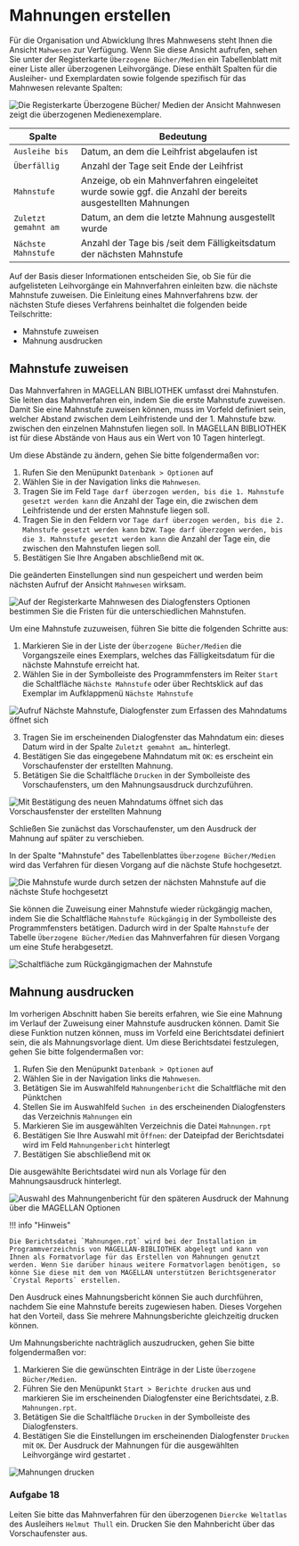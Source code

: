 # Mahnungen erstellen

Für die Organisation und Abwicklung Ihres Mahnwesens steht Ihnen die Ansicht `Mahwesen` zur Verfügung. Wenn Sie diese Ansicht aufrufen, sehen Sie unter der Registerkarte `Überzogene Bücher/Medien` ein Tabellenblatt mit einer Liste aller überzogenen Leihvorgänge. Diese enthält Spalten für die Ausleiher- und Exemplardaten sowie folgende spezifisch für das Mahnwesen relevante Spalten:

![Die Registerkarte `Überzogene Bücher/ Medien` der Ansicht `Mahnwesen` zeigt die überzogenen Medienexemplare.](/assets/images/bibliothek/mahnwesen01.png)


| Spalte| Bedeutung
--|--
| `Ausleihe bis` | Datum, an dem die Leihfrist abgelaufen ist|
| `Überfällig` | Anzahl der Tage seit Ende der Leihfrist |
| `Mahnstufe` | Anzeige, ob ein Mahnverfahren eingeleitet wurde sowie ggf. die Anzahl der bereits ausgestellten Mahnungen |
| `Zuletzt gemahnt am` | Datum, an dem die letzte Mahnung ausgestellt wurde |
| `Nächste Mahnstufe` | Anzahl der Tage bis /seit dem Fälligkeitsdatum der nächsten Mahnstufe|

Auf der Basis dieser Informationen entscheiden Sie, ob Sie für die aufgelisteten Leihvorgänge ein Mahnverfahren einleiten bzw. die nächste Mahnstufe zuweisen. Die Einleitung eines Mahnverfahrens bzw. der nächsten Stufe dieses Verfahrens beinhaltet die folgenden beide Teilschritte:

* Mahnstufe zuweisen
* Mahnung ausdrucken

## Mahnstufe zuweisen

Das Mahnverfahren in MAGELLAN BIBLIOTHEK umfasst drei Mahnstufen. Sie leiten das Mahnverfahren ein, indem Sie die erste Mahnstufe zuweisen. Damit Sie eine Mahnstufe zuweisen können, muss im Vorfeld definiert sein, welcher Abstand zwischen dem Leihfristende und der 1. Mahnstufe bzw. zwischen den einzelnen Mahnstufen liegen soll. In MAGELLAN BIBLIOTHEK ist für diese Abstände von Haus aus ein Wert von 10 Tagen hinterlegt.

Um diese Abstände zu ändern, gehen Sie bitte folgendermaßen vor:

1. Rufen Sie den Menüpunkt `Datenbank > Optionen` auf
2. Wählen Sie in der Navigation links die `Mahnwesen`.
3. Tragen Sie im Feld `Tage darf überzogen werden, bis die 1. Mahnstufe gesetzt werden kann` die Anzahl der Tage ein, die zwischen dem Leihfristende und der ersten Mahnstufe liegen soll.
4. Tragen Sie in den Feldern vor `Tage darf überzogen werden, bis die 2. Mahnstufe gesetzt werden kann` bzw. `Tage darf überzogen werden, bis die 3. Mahnstufe gesetzt werden kann` die Anzahl der Tage ein, die zwischen den Mahnstufen liegen soll.
5. Bestätigen Sie Ihre Angaben abschließend mit `OK`.

Die geänderten Einstellungen sind nun gespeichert und werden beim nächsten Aufruf der Ansicht `Mahnwesen` wirksam.

![Auf der Registerkarte `Mahnwesen` des Dialogfensters `Optionen` bestimmen Sie die Fristen für die unterschiedlichen Mahnstufen.](/assets/images/bibliothek/mahnwesen02.png)

Um eine Mahnstufe zuzuweisen, führen Sie bitte die folgenden Schritte aus:

1. Markieren Sie in der Liste der `Überzogene Bücher/Medien` die Vorgangszeile eines Exemplars, welches das Fälligkeitsdatum für die nächste Mahnstufe erreicht hat.
2. Wählen Sie in der Symbolleiste des Programmfensters im Reiter `Start` die Schaltfläche `Nächste Mahnstufe` oder über Rechtsklick auf das Exemplar im Aufklappmenü `Nächste Mahnstufe`

![Aufruf `Nächste Mahnstufe`, Dialogfenster zum Erfassen des Mahndatums öffnet sich ](/assets/images/bibliothek/mahnwesen03.png)

3. Tragen Sie im erscheinenden Dialogfenster das Mahndatum ein: dieses Datum wird in der Spalte `Zuletzt gemahnt am…` hinterlegt.
4. Bestätigen Sie das eingegebene Mahndatum mit `OK`: es erscheint ein Vorschaufenster der erstellten Mahnung.
5. Betätigen Sie die Schaltfläche `Drucken` in der Symbolleiste des Vorschaufensters, um den Mahnungsausdruck durchzuführen.

![Mit Bestätigung des neuen Mahndatums öffnet sich das Vorschausfenster der erstellten Mahnung ](/assets/images/bibliothek/mahnwesen04.png)

Schließen Sie zunächst das Vorschaufenster, um den Ausdruck der Mahnung auf später zu verschieben.

In der Spalte "Mahnstufe" des Tabellenblattes `Überzogene Bücher/Medien` wird das Verfahren für diesen Vorgang auf die nächste Stufe hochgesetzt.

![Die Mahnstufe wurde durch setzen der nächsten Mahnstufe auf die nächste Stufe hochgesetzt](/assets/images/bibliothek/mahnwesen05.png)

Sie können die Zuweisung einer Mahnstufe wieder rückgängig machen, indem Sie die Schaltfläche `Mahnstufe Rückgängig` in der Symbolleiste des Programmfensters betätigen. Dadurch wird in der Spalte `Mahnstufe` der Tabelle `Überzogene Bücher/Medien` das Mahnverfahren für diesen Vorgang um eine Stufe herabgesetzt.

![Schaltfläche zum Rückgängigmachen der Mahnstufe](/assets/images/bibliothek/mahnwesen06.png)

## Mahnung ausdrucken

Im vorherigen Abschnitt haben Sie bereits erfahren, wie Sie eine Mahnung im Verlauf der Zuweisung einer Mahnstufe ausdrucken können. Damit Sie diese Funktion nutzen können, muss im Vorfeld eine Berichtsdatei definiert sein, die als Mahnungsvorlage dient. Um diese Berichtsdatei festzulegen, gehen Sie bitte folgendermaßen vor:

1. Rufen Sie den Menüpunkt `Datenbank > Optionen` auf
2. Wählen Sie in der Navigation links die `Mahnwesen`.
3. Betätigen Sie im Auswahlfeld `Mahnungenbericht` die Schaltfläche mit den Pünktchen
4. Stellen Sie im Auswahlfeld `Suchen in` des erscheinenden Dialogfensters das Verzeichnis `Mahnungen` ein
5. Markieren Sie im ausgewählten Verzeichnis die Datei `Mahnungen.rpt`
6. Bestätigen Sie Ihre Auswahl mit `Öffnen`: der Dateipfad der Berichtsdatei wird im Feld `Mahnungenbericht` hinterlegt
7. Bestätigen Sie abschließend mit `OK`

Die ausgewählte Berichtsdatei wird nun als Vorlage für den Mahnungsausdruck hinterlegt.

![Auswahl des Mahnungenbericht für den späteren Ausdruck der Mahnung über die MAGELLAN Optionen](/assets/images/bibliothek/mahnwesen07.png)

!!! info "Hinweis"

    Die Berichtsdatei `Mahnungen.rpt` wird bei der Installation im Programmverzeichnis von MAGELLAN-BIBLIOTHEK abgelegt und kann von Ihnen als Formatvorlage für das Erstellen von Mahnungen genutzt werden. Wenn Sie darüber hinaus weitere Formatvorlagen benötigen, so könne Sie diese mit dem von MAGELLAN unterstützen Berichtsgenerator `Crystal Reports` erstellen.

Den Ausdruck eines Mahnungsbericht können Sie auch durchführen, nachdem Sie eine Mahnstufe bereits zugewiesen haben. Dieses Vorgehen hat den Vorteil, dass Sie mehrere Mahnungsberichte gleichzeitig drucken können.

Um Mahnungsberichte nachträglich auszudrucken, gehen Sie bitte folgendermaßen vor:

1. Markieren Sie die gewünschten Einträge in der Liste `Überzogene Bücher/Medien`.
2. Führen Sie den Menüpunkt `Start > Berichte drucken` aus und markieren Sie im erscheinenden Dialogfenster eine Berichtsdatei, z.B. `Mahnungen.rpt`.
3. Betätigen Sie die Schaltfläche `Drucken` in der Symbolleiste des Dialogfensters.
4. Bestätigen Sie die Einstellungen im erscheinenden Dialogfenster `Drucken` mit `OK`.
Der Ausdruck der Mahnungen für die ausgewählten Leihvorgänge wird gestartet .

![Mahnungen drucken](/assets/images/bibliothek/mahnwesen08.png)

### Aufgabe 18

Leiten Sie bitte das Mahnverfahren für den überzogenen `Diercke Weltatlas` des Ausleihers `Helmut Thull` ein. Drucken Sie den Mahnbericht über das Vorschaufenster aus.
